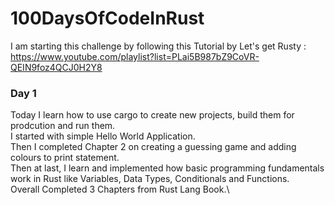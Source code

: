 # 100DaysOfCodeInRust

I am starting this challenge by following this Tutorial by Let's get Rusty : https://www.youtube.com/playlist?list=PLai5B987bZ9CoVR-QEIN9foz4QCJ0H2Y8

### Day 1 
Today I learn how to use cargo to create new projects, build them for prodcution and run them.\
I started with simple Hello World Application.\
Then I completed Chapter 2 on creating a guessing game and adding colours to print statement.\
Then at last, I learn and implemented how basic programming fundamentals work in Rust like Variables, Data Types, Conditionals and Functions.\
Overall Completed 3 Chapters from Rust Lang Book.\